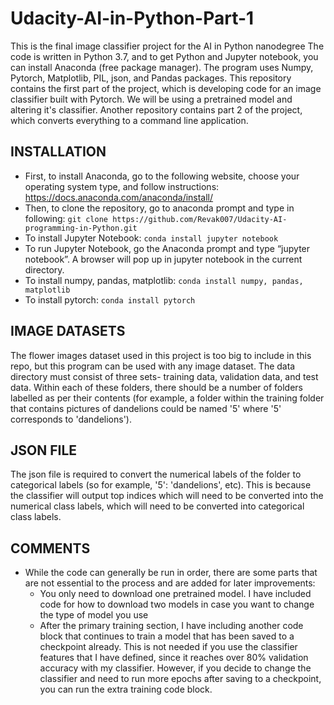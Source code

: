 # Udacity-AI-in-Python-Part-1
This is the final image classifier project for the AI in Python nanodegree
The code is written in Python 3.7, and to get Python and Jupyter notebook, you can install Anaconda (free package manager).
The program uses Numpy, Pytorch, Matplotlib, PIL, json, and Pandas packages. This repository contains the first part of the project, which is developing code for an image classifier built with Pytorch. We will be using a pretrained model and altering it's classifier. Another repository contains part 2 of the project, which converts everything to a command line application.

## INSTALLATION
-	First, to install Anaconda, go to the following website, choose your operating system type, and follow instructions:
https://docs.anaconda.com/anaconda/install/
-	Then, to clone the repository, go to anaconda prompt and type in following: 
    `git clone https://github.com/Revak007/Udacity-AI-programming-in-Python.git`
-	To install Jupyter Notebook:
    `conda install jupyter notebook`
-	To run Jupyter Notebook, go the Anaconda prompt and type “jupyter notebook”. A browser will pop up in jupyter notebook in the current directory. 
-	To install numpy, pandas, matplotlib:
    `conda install numpy, pandas, matplotlib`
-	To install pytorch: 
    `conda install pytorch`

## IMAGE DATASETS
The flower images dataset used in this project is too big to include in this repo, but this program can be used with any image dataset. The data directory must consist of three sets- training data, validation data, and test data. Within each of these folders, there should be a number of folders labelled as per their contents (for example, a folder within the training folder that contains pictures of dandelions could be named '5' where '5' corresponds to 'dandelions'). 

## JSON FILE
The json file is required to convert the numerical labels of the folder to categorical labels (so for example, '5': 'dandelions', etc). This is because the classifier will output top indices which will need to be converted into the numerical class labels, which will need to be converted into categorical class labels.

## COMMENTS
-	While the code can generally be run in order, there are some parts that are not essential to the process and are added for later improvements:
    - You only need to download one pretrained model. I have included code for how to download two models in case you want to change the type of model you use
    - After the primary training section, I have including another code block that continues to train a model that has been saved to a checkpoint already. This is not needed if you use the classifier features that I have defined, since it reaches over 80% validation accuracy with my classifier. However, if you decide to change the classifier and need to run more epochs after saving to a checkpoint, you can run the extra training code block.

